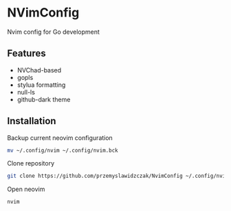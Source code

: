 # NVimConfig

Nvim config for Go development


## Features

- NVChad-based
- gopls
- stylua formatting
- null-ls
- github-dark theme


## Installation

Backup current neovim configuration

```bash
mv ~/.config/nvim ~/.config/nvim.bck
```

Clone repository
```bash
git clone https://github.com/przemyslawidzczak/NvimConfig ~/.config/nvim --depth 1
```

Open neovim
```bash
nvim
```
